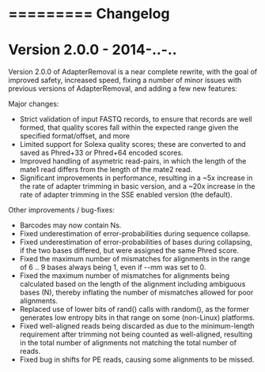 =========
Changelog
=========

Version 2.0.0 - 2014-..-..
==========================
Version 2.0.0 of AdapterRemoval is a near complete rewrite, with the goal of
improved safety, increased speed, fixing a number of minor issues with
previous versions of AdapterRemoval, and adding a few new features:

Major changes:
  * Strict validation of input FASTQ records, to ensure that records are well
    formed, that quality scores fall within the expected range given the
    specified format/offset, and more
  * Limited support for Solexa quality scores; these are converted to and
    saved as Phred+33 or Phred+64 encoded scores.
  * Improved handling of asymetric read-pairs, in which the length of the
    mate1 read differs from the length of the mate2 read.
  * Significant improvements in performance, resulting in a ~5x increase in the
    rate of adapter trimming in basic version, and a ~20x increase in the rate
    of adapter trimming in the SSE enabled version (the default).

Other improvements / bug-fixes:
  * Barcodes may now contain Ns.
  * Fixed underestimation of error-probabilities during sequence collapse.
  * Fixed underestimation of error-probabilities of bases during collapsing,
    if the two bases differed, but were assigned the same Phred score.
  * Fixed the maximum number of mismatches for alignments in the range of
    6 .. 9 bases always being 1, even if --mm was set to 0.
  * Fixed the maximum number of mismatches for alignments being calculated
    based on the length of the alignment including ambiguous bases (N),
    thereby inflating the number of mismatches allowed for poor alignments.
  * Replaced use of lower bits of rand() calls with random(), as the former
    generates low entropy bits in that range on some (non-Linux) platforms.
  * Fixed well-aligned reads being discarded as due to the minimum-length
    requirement after trimming not being counted as well-aligned, resulting
    in the total number of alignments not matching the total number of reads.
  * Fixed bug in shifts for PE reads, causing some alignments to be missed.